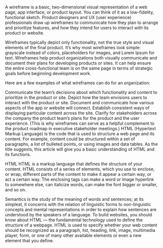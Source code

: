 A wireframe is a basic, two-dimensional visual representation of a web page, app interface, or product layout. You can think of it as a low-fidelity, functional sketch. Product designers and UX (user experience) professionals draw up wireframes to communicate how they plan to arrange and prioritize features, and how they intend for users to interact with its product or website.

Wireframes typically depict only functionality, not the true style and visual elements of the final product. It’s why most wireframes look simple: grayscale instead of colors, placeholders for images, and Lorem Ipsum for text.
Wireframes help product organizations both visually communicate and document their plans for developing products or sites. It can help ensure the entire cross-functional team is on the same page in terms of strategic goals before beginning development work.

Here are a few examples of what wireframes can do for an organization:

Communicate the team’s decisions about which functionality and content to prioritize in the product or site.
Depict how the team envisions users to interact with the product or site.
Document and communicate how various aspects of the app or website will connect.
Establish consistent ways of displaying particular content across the site.
Clarify for stakeholders across the company the product team’s plans for the product and the user experience. (This is why wireframes can serve as a helpful complement to the product roadmap in executive stakeholder meetings.)
HTML (Hypertext Markup Language) is the code that is used to structure a web page and its content. For example, content could be structured within a set of paragraphs, a list of bulleted points, or using images and data tables. As the title suggests, this article will give you a basic understanding of HTML and its functions.

 HTML
HTML is a markup language that defines the structure of your content. HTML consists of a series of elements, which you use to enclose, or wrap, different parts of the content to make it appear a certain way, or act a certain way. The enclosing tags can make a word or image hyperlink to somewhere else, can italicize words, can make the font bigger or smaller, and so on.  

Semantics is the study of the meaning of words and sentences; at its simplest, it concerns with the relation of linguistic forms to non-linguistic concepts and mental representations in order to explain how sentences are understood by the speakers of a language.
To build websites, you should know about HTML — the fundamental technology used to define the structure of a webpage. HTML is used to specify whether your web content should be recognized as a paragraph, list, heading, link, image, multimedia player, form, or one of many other available elements or even a new element that you define.

